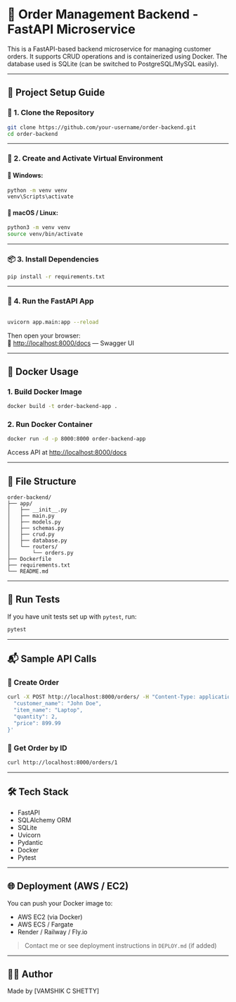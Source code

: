 # 🛒 Order Management Backend - FastAPI Microservice

This is a FastAPI-based backend microservice for managing customer orders. It supports CRUD operations and is containerized using Docker. The database used is SQLite (can be switched to PostgreSQL/MySQL easily).

---

## 📁 Project Setup Guide

### 🔧 1. Clone the Repository

```bash
git clone https://github.com/your-username/order-backend.git
cd order-backend
```

---

### 🧪 2. Create and Activate Virtual Environment

#### 🔹 Windows:

```bash
python -m venv venv
venv\Scripts\activate
```

#### 🔹 macOS / Linux:

```bash
python3 -m venv venv
source venv/bin/activate
```

---

### 📦 3. Install Dependencies

```bash
pip install -r requirements.txt
```


---

### 🚀 4. Run the FastAPI App

```bash

uvicorn app.main:app --reload

```

Then open your browser:  
🔗 [http://localhost:8000/docs](http://localhost:8000/docs) — Swagger UI  

---

## 🐳 Docker Usage

### 1. Build Docker Image

```bash
docker build -t order-backend-app .
```

### 2. Run Docker Container

```bash
docker run -d -p 8000:8000 order-backend-app
```

Access API at [http://localhost:8000/docs](http://localhost:8000/docs)

---

## 📂 File Structure

```
order-backend/
├── app/
│   ├── __init__.py
│   ├── main.py
│   ├── models.py
│   ├── schemas.py
│   ├── crud.py
│   ├── database.py
│   └── routers/
│       └── orders.py
├── Dockerfile
├── requirements.txt
└── README.md
```

---

## 🧪 Run Tests

If you have unit tests set up with `pytest`, run:

```bash
pytest
```

---

## 📬 Sample API Calls

### 🔹 Create Order

```bash
curl -X POST http://localhost:8000/orders/ -H "Content-Type: application/json" -d '{
  "customer_name": "John Doe",
  "item_name": "Laptop",
  "quantity": 2,
  "price": 899.99
}'
```

### 🔹 Get Order by ID

```bash
curl http://localhost:8000/orders/1
```

---

## 🛠️ Tech Stack

- FastAPI  
- SQLAlchemy ORM  
- SQLite  
- Uvicorn  
- Pydantic  
- Docker  
- Pytest

---

## 🌐 Deployment (AWS / EC2)

You can push your Docker image to:
- AWS EC2 (via Docker)
- AWS ECS / Fargate
- Render / Railway / Fly.io

> Contact me or see deployment instructions in `DEPLOY.md` (if added)

---

## 👨‍💻 Author

Made  by [VAMSHIK C SHETTY]  
